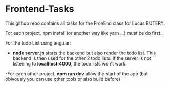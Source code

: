 # Frontend-Tasks

This github repo contains all tasks for the FronEnd class for Lucas BUTERY.

For each project, npm install (or another way like yarn ...) must be do first.

For the todo List using angular:
- **node server.js** starts the backend but also render the todo list. This backend is then used for the other 2 todo lists.
If the server is not listening to **localhost:4000**, the todo lists won't work.

-For each other project, **npm run dev** allow the start of the app (but obivously you can use other tools or also build before)
